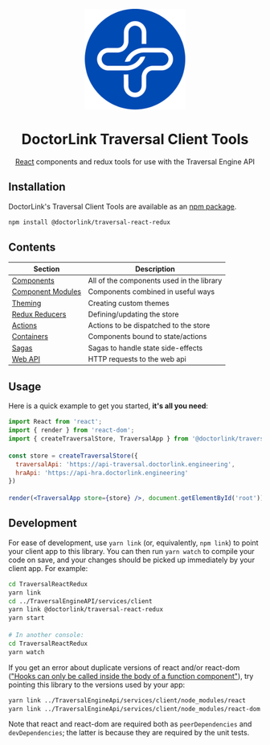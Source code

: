 <p align="center">
  <a href="https://www.doctorlink.com/" rel="noopener" target="_blank"><img width="200" src="/static/logo.png" alt="Doctorlink Design System"></a></p>
</p>

<h1 align="center">DoctorLink Traversal Client Tools</h1>

<div align="center">

[React](http://facebook.github.io/react/) components and redux tools for use with the Traversal Engine API

</div>

## Installation

DoctorLink's Traversal Client Tools are available as an [npm package](https://www.npmjs.com/package/@doctorlink/traversal-react-redux).

```sh
npm install @doctorlink/traversal-react-redux
```

## Contents

|Section                                     |Description                              |
|--------------------------------------------|-----------------------------------------|
|[Components](src/Components)                |All of the components used in the library|
|[Component Modules](src/ComponentModules)   |Components combined in useful ways       |
|[Theming](src/Theme)                        |Creating custom themes                   |
|[Redux Reducers](src/Reducers)              |Defining/updating the store              |
|[Actions](src/Actions)                      |Actions to be dispatched to the store    |
|[Containers](src/Containers)                |Components bound to state/actions        |
|[Sagas](src/Sagas)                          |Sagas to handle state side-effects       |
|[Web API](src/WebApi)                       |HTTP requests to the web api             |


## Usage

Here is a quick example to get you started, **it's all you need**:

```jsx
import React from 'react';
import { render } from 'react-dom';
import { createTraversalStore, TraversalApp } from '@doctorlink/traversal-react-redux';

const store = createTraversalStore({
  traversalApi: 'https://api-traversal.doctorlink.engineering',
  hraApi: 'https://api-hra.doctorlink.engineering'
})

render(<TraversalApp store={store} />, document.getElementById('root'));
```

## Development

For ease of development, use `yarn link` (or, equivalently, `npm link`) to point your client app to this library. You can then run `yarn watch` to compile your code on save, and your changes should be picked up immediately by your client app. For example:

```bash
cd TraversalReactRedux
yarn link
cd ../TraversalEngineAPI/services/client
yarn link @doctorlink/traversal-react-redux
yarn start

# In another console:
cd TraversalReactRedux
yarn watch
```

If you get an error about duplicate versions of react and/or react-dom (["Hooks can only be called inside the body of a function component"](https://reactjs.org/warnings/invalid-hook-call-warning.html#duplicate-react)), try pointing this library to the versions used by your app:

```bash
yarn link ../TraversalEngineApi/services/client/node_modules/react
yarn link ../TraversalEngineApi/services/client/node_modules/react-dom
```

Note that react and react-dom are required both as `peerDependencies` and `devDependencies`; the latter is because they are required by the unit tests.
